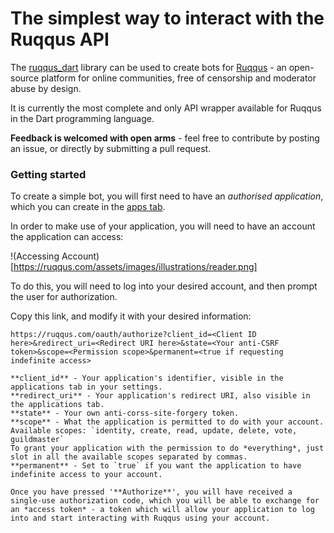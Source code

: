 # The simplest way to interact with the Ruqqus API

The [ruqqus_dart](https://pub.dev/packages/ruqqus_dart) library can be used to create bots for [Ruqqus](https://ruqqus.com/help/about) - an open-source platform for online communities, free of censorship and moderator abuse by design.

It is currently the most complete and only API wrapper available for Ruqqus in the Dart programming language.

**Feedback is welcomed with open arms** - feel free to contribute by posting an issue, or directly by submitting a pull request.

### Getting started

To create a simple bot, you will first need to have an *authorised application*, which you can create in the [apps tab](https://ruqqus.com/settings/apps).

In order to make use of your application, you will need to have an account the application can access:

!(Accessing Account)[https://ruqqus.com/assets/images/illustrations/reader.png]

To do this, you will need to log into your desired account, and then prompt the user for authorization.

Copy this link, and modify it with your desired information:

```
https://ruqqus.com/oauth/authorize?client_id=<Client ID here>&redirect_uri=<Redirect URI here>&state=<Your anti-CSRF token>&scope=<Permission scope>&permanent=<true if requesting indefinite access>

**client_id** - Your application's identifier, visible in the applications tab in your settings.
**redirect_uri** - Your application's redirect URI, also visible in the applications tab.
**state** - Your own anti-corss-site-forgery token.
**scope** - What the application is permitted to do with your account. Available scopes: `identity, create, read, update, delete, vote, guildmaster`
To grant your application with the permission to do *everything*, just slot in all the available scopes separated by commas.
**permanent** - Set to `true` if you want the application to have indefinite access to your account.

Once you have pressed '**Authorize**', you will have received a single-use authorization code, which you will be able to exchange for an *access token* - a token which will allow your application to log into and start interacting with Ruqqus using your account.


